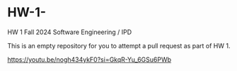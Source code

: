 # HW-1-

HW 1 Fall 2024 Software Engineering / IPD 

This is an empty repository for you to attempt a pull request as part of HW 1.

https://youtu.be/nogh434ykF0?si=GkqR-Yu_6GSu6PWb

